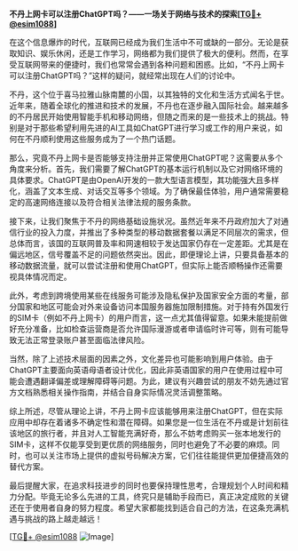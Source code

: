 **不丹上网卡可以注册ChatGPT吗？——一场关于网络与技术的探索[[TG💪+ @esim1088](https://t.me/s/esim1088)]**

在这个信息爆炸的时代，互联网已经成为我们生活中不可或缺的一部分。无论是获取知识、娱乐休闲，还是工作学习，网络都为我们提供了极大的便利。然而，在享受互联网带来的便捷时，我们也常常会遇到各种问题和困惑。比如，“不丹上网卡可以注册ChatGPT吗？”这样的疑问，就经常出现在人们的讨论中。

不丹，这个位于喜马拉雅山脉南麓的小国，以其独特的文化和生活方式闻名于世。近年来，随着全球化的推进和技术的发展，不丹也在逐步融入国际社会。越来越多的不丹居民开始使用智能手机和移动网络，但随之而来的是一些技术上的挑战。特别是对于那些希望利用先进的AI工具如ChatGPT进行学习或工作的用户来说，如何在不丹顺利使用这些服务成为了一个热门话题。

那么，究竟不丹上网卡是否能够支持注册并正常使用ChatGPT呢？这需要从多个角度来分析。首先，我们需要了解ChatGPT的基本运行机制以及它对网络环境的具体要求。ChatGPT是由OpenAI开发的一款大型语言模型，其功能强大且多样化，涵盖了文本生成、对话交互等多个领域。为了确保最佳体验，用户通常需要稳定的高速网络连接以及符合相关法律法规的服务条款。

接下来，让我们聚焦于不丹的网络基础设施状况。虽然近年来不丹政府加大了对通信行业的投入力度，并推出了多种类型的移动数据套餐以满足不同层次的需求，但总体而言，该国的互联网普及率和网速相较于发达国家仍存在一定差距。尤其是在偏远地区，信号覆盖不足的问题依然突出。因此，即便理论上讲，只要具备基本的移动数据流量，就可以尝试注册和使用ChatGPT，但实际上能否顺畅操作还需要视具体情况而定。

此外，考虑到跨境使用某些在线服务可能涉及隐私保护及国家安全方面的考量，部分国家和地区可能会对外来设备访问本国服务器施加限制措施。对于持有外国发行的SIM卡（例如不丹上网卡）的用户而言，这一点尤其值得留意。如果未能提前做好充分准备，比如检查运营商是否允许国际漫游或者申请临时许可等，则有可能导致无法正常登录账户甚至面临法律风险。

当然，除了上述技术层面的因素之外，文化差异也可能影响到用户体验。由于ChatGPT主要面向英语母语者设计优化，因此非英语国家的用户在使用过程中可能会遭遇翻译偏差或理解障碍等问题。为此，建议有兴趣尝试的朋友不妨先通过官方文档熟悉相关操作指南，并结合自身实际情况灵活调整策略。

综上所述，尽管从理论上讲，不丹上网卡应该能够用来注册ChatGPT，但在实际应用中却存在着诸多不确定性和潜在障碍。如果您是一位生活在不丹或是计划前往该地区的旅行者，并且对人工智能充满好奇，那么不妨考虑购买一张本地发行的SIM卡，这样不仅能享受到更优质的网络服务，同时也避免了不必要的麻烦。同时，也可以关注市场上提供的虚拟号码解决方案，它们往往能提供更加便捷高效的替代方案。

最后提醒大家，在追求科技进步的同时也要保持理性思考，合理规划个人时间和精力分配。毕竟无论多么先进的工具，终究只是辅助手段而已，真正决定成败的关键还在于使用者自身的努力程度。希望大家都能找到适合自己的方法，在这条充满机遇与挑战的路上越走越远！

[[TG💪+ @esim1088](https://t.me/s/esim1088) ![Image](https://i.postimg.cc/4NQfJmqS/Snipaste-2025-05-13-00-14-12.png)]